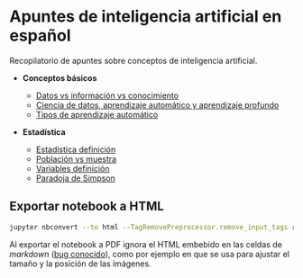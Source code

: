 # Apuntes de inteligencia artificial en español

Recopilatorio de apuntes sobre conceptos de inteligencia artificial.

* **Conceptos básicos**
  * [Datos vs información vs conocimiento](definiciones/DF_01_Datos_vs_informacion.ipynb)
  * [Ciencia de datos, aprendizaje automático y aprendizaje profundo](definiciones/DF_02_DS_ML_DL.ipynb)
  * [Tipos de aprendizaje automático](definiciones/DF_03_ML_types.ipynb)

* **Estadística**
  * [Estadística definición](estadistica/ST_01_Estadistica_definicion.ipynb)
  * [Población vs muestra](estadistica/ST_02_Poblacion_muestra.ipynb)
  * [Variables definición](estadistica/ST_03_Variables_definicion_tipos.ipynb)
  * [Paradoja de Simpson](estadistica/ST_04_Paradoja_Simpson.ipynb)

## Exportar notebook a HTML

```bash
jupyter nbconvert --to html --TagRemovePreprocessor.remove_input_tags remove-input file_name.ipynb
```

Al exportar el notebook a PDF ignora el HTML embebido en las celdas de _markdown_ ([bug conocido](https://github.com/jupyter/nbconvert/issues/552)), como por ejemplo en que se usa para ajustar el tamaño y la posición de las imágenes.
